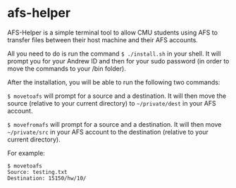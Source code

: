 afs-helper
==========

AFS-Helper is a simple terminal tool to allow CMU students using AFS to transfer files between their host machine and their AFS accounts.

All you need to do is run the command `$ ./install.sh` in your shell. It will prompt you for your Andrew ID and then for your sudo password (in order to move the commands to your /bin folder).

After the installation, you will be able to run the following two commands:

`$ movetoafs` will prompt for a source and a destination. It will then move the source (relative to your current directory) to `~/private/dest` in your AFS account.

`$ movefromafs` will prompt for a source and a destination. It will then move `~/private/src` in your AFS account to the destination (relative to your current directory).

For example:
```
$ movetoafs
Source: testing.txt
Destination: 15150/hw/10/
```
